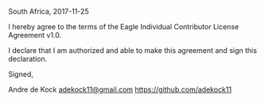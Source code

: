 South Africa, 2017-11-25

I hereby agree to the terms of the Eagle Individual Contributor License
Agreement v1.0.

I declare that I am authorized and able to make this agreement and sign this
declaration.

Signed,

Andre de Kock adekock11@gmail.com https://github.com/adekock11
